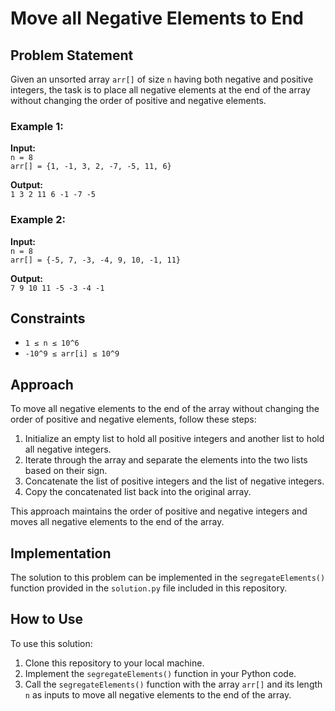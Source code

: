 # Move all Negative Elements to End

## Problem Statement

Given an unsorted array `arr[]` of size `n` having both negative and positive integers, the task is to place all negative elements at the end of the array without changing the order of positive and negative elements.

### Example 1:

**Input:**  
`n = 8`  
`arr[] = {1, -1, 3, 2, -7, -5, 11, 6}`

**Output:**  
`1 3 2 11 6 -1 -7 -5`

### Example 2:

**Input:**  
`n = 8`  
`arr[] = {-5, 7, -3, -4, 9, 10, -1, 11}`

**Output:**  
`7 9 10 11 -5 -3 -4 -1`

## Constraints

- `1 ≤ n ≤ 10^6`
- `-10^9 ≤ arr[i] ≤ 10^9`

## Approach

To move all negative elements to the end of the array without changing the order of positive and negative elements, follow these steps:

1. Initialize an empty list to hold all positive integers and another list to hold all negative integers.
2. Iterate through the array and separate the elements into the two lists based on their sign.
3. Concatenate the list of positive integers and the list of negative integers.
4. Copy the concatenated list back into the original array.

This approach maintains the order of positive and negative integers and moves all negative elements to the end of the array.

## Implementation

The solution to this problem can be implemented in the `segregateElements()` function provided in the `solution.py` file included in this repository.

## How to Use

To use this solution:

1. Clone this repository to your local machine.
2. Implement the `segregateElements()` function in your Python code.
3. Call the `segregateElements()` function with the array `arr[]` and its length `n` as inputs to move all negative elements to the end of the array.


